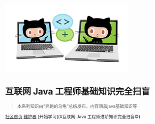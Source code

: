 [![logo](images/icon.png)](https://github.com/czz1233/primary-java)

# 互联网 Java 工程师基础知识完全扫盲

> 本系列知识由“奔跑的乌龟”总结发布，内容涵盖java基础知识等

[社区首页](https://czz1233.github.io/primary-java)
[维护者](https://github.com/czz1233)
[开始学习](#互联网 Java 工程师进阶知识完全扫盲©)